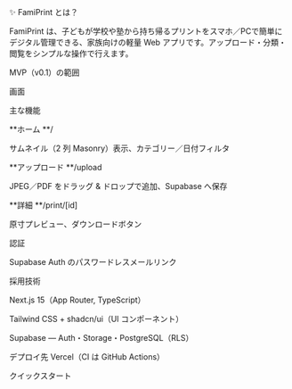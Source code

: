 ✨ FamiPrint とは？

FamiPrint は、子どもが学校や塾から持ち帰るプリントをスマホ／PCで簡単にデジタル管理できる、家族向けの軽量 Web アプリです。アップロード・分類・閲覧をシンプルな操作で行えます。

MVP（v0.1）の範囲

画面

主な機能

**ホーム **/

サムネイル（2 列 Masonry）表示、カテゴリー／日付フィルタ

**アップロード **/upload

JPEG／PDF をドラッグ & ドロップで追加、Supabase へ保存

**詳細 **/print/[id]

原寸プレビュー、ダウンロードボタン

認証

Supabase Auth のパスワードレスメールリンク

採用技術

Next.js 15（App Router, TypeScript）

Tailwind CSS + shadcn/ui（UI コンポーネント）

Supabase ― Auth・Storage・PostgreSQL（RLS）

デプロイ先 Vercel（CI は GitHub Actions）

クイックスタート